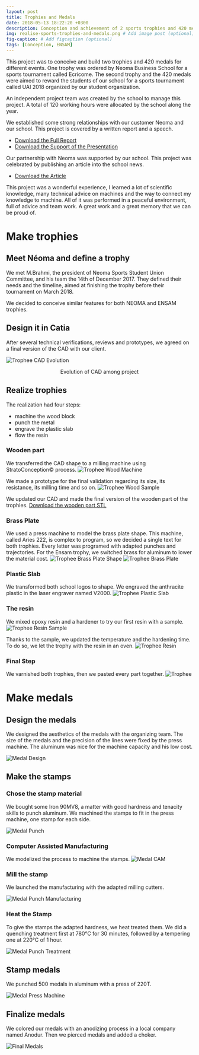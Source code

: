 ```yaml
---
layout: post
title: Trophies and Medals
date: 2018-05-13 18:22:20 +0300
description: Conception and achievement of 2 sports trophies and 420 medals for Neoma Business School and ENSAM tournaments# Add post description (optional)
img: realise-sports-trophies-and-medals.png # Add image post (optional)
fig-caption: # Add figcaption (optional)
tags: [Conception, ENSAM]
---
```

This project was to conceive and build two trophies and 420 medals for different events.
One trophy was ordered by Neoma Business School for a sports tournament called Ecricome. The second trophy and the 420 medals were aimed to reward the students of our school for a sports tournament called UAI 2018 organized by our student organization.

An independent project team was created by the school to manage this project. A total of 120 working hours were allocated by the school along the year.

We established some strong relationships with our customer Neoma and our school. This project is covered by a written report and a speech.

* [Download the Full Report][Trophies and Medals Report]
* [Download the Support of the Presentation][Trophies and Medals Presentation Support]

[Trophies and Medals Report]:{{site.baseurl}}/assets/download/Bourgeois%20Gaspard%20-%20Trophies%20and%20Medals%20-%20Report.pdf

[Trophies and Medals Presentation Support]:{{site.baseurl}}/assets/download/Bourgeois%20Gaspard%20-%20Trophies%20and%20Medals%20-%20Presentation%20Support.pdf


Our partnership with Neoma was supported by our school. This project was celebrated by publishing an article into the school news.

* [Download the Article][Trophies and Medals Article]

[Trophies and Medals Article]:{{site.baseurl}}/assets/download/Bourgeois%20Gaspard%20-%20Trophies%20and%20Medals%20-%20Article.pdf

This project was a wonderful experience, I learned a lot of scientific knowledge, many technical advice on machines and the way to connect my knowledge to machine. All of it was performed in a peaceful environment, full of advice and team work. A great work and a great memory that we can be proud of.

# Make trophies

## Meet Néoma and define a trophy
We met M.Brahmi, the president of Neoma Sports Student Union Committee, and his team the 14th of December 2017.
They defined their needs and the timeline, aimed at finishing the trophy before their tournament on March 2018.

We decided to conceive similar features for both NEOMA and ENSAM trophies.

## Design it in Catia
After several technical verifications, reviews and prototypes, we agreed on a final version of the CAD with our client.

![Trophee CAD Evolution]({{site.baseurl}}/assets/img/realise-sports-trophies-and-medals/trophy_cad_evolution.png)

<center>Evolution of CAD among project</center>

## Realize trophies

The realization had four steps:
- machine the wood block
- punch the metal
- engrave the plastic slab
- flow the resin

### Wooden part

We transferred the CAD shape to a milling machine using StratoConception© process.
![Trophee Wood Machine]({{site.baseurl}}/assets/img/realise-sports-trophies-and-medals/trophy_wood_machine.png)

We made a prototype for the final validation regarding its size, its resistance, its milling time and so on.
![Trophee Wood Sample]({{site.baseurl}}/assets/img/realise-sports-trophies-and-medals/trophy_wood_sample.png)

We updated our CAD and made the final version of the wooden part of the trophies.
[Download the wooden part STL][Wooden Part Trophy STL]

[Wooden Part Trophy STL]:{{site.baseurl}}/assets/download/Bourgeois%20Gaspard%20-%20Trophies%20and%20Medals%20-%20Wooden%20part%20trophy.stl

### Brass Plate

We used a press machine to model the brass plate shape. This machine, called Aries 222, is complex to program, so we decided a single text for both trophies.
Every letter was programed with adapted punches and trajectories.
For the Ensam trophy, we switched brass for aluminum to lower the material cost.
![Trophee Brass Plate Shape]({{site.baseurl}}/assets/img/realise-sports-trophies-and-medals/trophy_brass_plate_shape.png)
![Trophee Brass Plate]({{site.baseurl}}/assets/img/realise-sports-trophies-and-medals/trophy_brass_plate.png)

### Plastic Slab

We transformed both school logos to shape. We engraved the anthracite plastic in the laser engraver named V2000.
![Trophee Plastic Slab]({{site.baseurl}}/assets/img/realise-sports-trophies-and-medals/trophy_plastic_slab.png)

### The resin

We mixed epoxy resin and a hardener to try our first resin with a sample.
![Trophee Resin Sample]({{site.baseurl}}/assets/img/realise-sports-trophies-and-medals/trophy_resin_sample.png)

Thanks to the sample, we updated the temperature and the hardening time. To do so, we let the trophy with the resin in an oven.
![Trophee Resin]({{site.baseurl}}/assets/img/realise-sports-trophies-and-medals/trophy_resin.png)

### Final Step

We varnished both trophies, then we pasted every part together.
![Trophee]({{site.baseurl}}/assets/img/realise-sports-trophies-and-medals/trophy.png)

# Make medals

## Design the medals

We designed the aesthetics of the medals with the organizing team. The size of the medals and the precision of the lines were fixed by the press machine. The aluminum was nice for the machine capacity and his low cost.

![Medal Design]({{site.baseurl}}/assets/img/realise-sports-trophies-and-medals/medal_design.png)

## Make the stamps

### Chose the stamp material

We bought some Iron 90MV8, a matter with good hardness and tenacity skills to punch aluminum. We machined the stamps to fit in the press machine, one stamp for each side.

![Medal Punch]({{site.baseurl}}/assets/img/realise-sports-trophies-and-medals/medal_punch.png)

### Computer Assisted Manufacturing

We modelized the process to machine the stamps.
![Medal CAM]({{site.baseurl}}/assets/img/realise-sports-trophies-and-medals/medal_cam.png)

### Mill the stamp

We launched the manufacturing with the adapted milling cutters.

![Medal Punch Manufacturing]({{site.baseurl}}/assets/img/realise-sports-trophies-and-medals/medal_press_manufacturing.png)

### Heat the Stamp

To give the stamps the adapted hardness, we heat treated them. We did a quenching treatment first at 780°C for 30 minutes, followed by a tempering one at 220°C of 1 hour.

![Medal Punch Treatment]({{site.baseurl}}/assets/img/realise-sports-trophies-and-medals/medal_punch_treatment.png)

## Stamp medals

We punched 500 medals in aluminum with a press of 220T.

![Medal Press Machine]({{site.baseurl}}/assets/img/realise-sports-trophies-and-medals/medal_press_machine.png)


## Finalize medals

We colored our medals with an anodizing process in a local company named Anodur. Then we pierced medals and added a choker.

![Final Medals]({{site.baseurl}}/assets/img/realise-sports-trophies-and-medals/medal_final.png)
